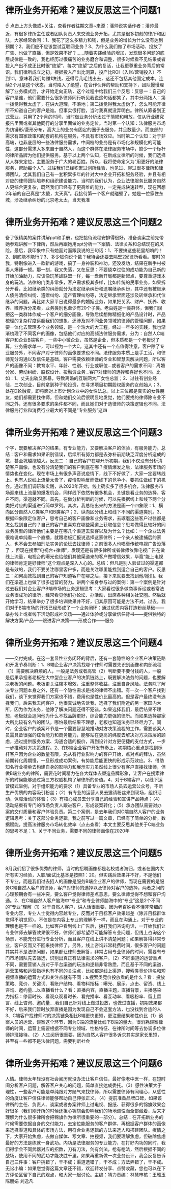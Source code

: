 # 律所业务开拓难？建议反思这三个问题1

☝ 点击上方头像或+关注，查看作者往期文章~来源：潘帅说实话作者：潘帅最近，有很多律所主任或者团队负责人来交流业务开拓，尤其是很多初创的律所和团队，大家经常会问：1、我花了这么多精力和钱，但是业务的增长为什么没有达到预期？2、我们应不应该尝试互联网业务？3、为什么我们做了市场活动、投放了广告、也做了直播，但是效果不好？......随着实践经验的增加，发现很多问题的底层规律是一致的，我也经历过很痛苦的业务磨合和调整，很多时候看不见结果或者投入产出不成正比时很“绝望”，每次“绝望”之后的复活，让我更尊重业务背后的常识。我们律所成立之初，根据投入产出比测算，投产比ROI（入账/营销投入）不到1:1，意味着我们每赚1块钱，还得亏几毛钱出去，这还不包括其他固定成本。连续2个月是这个状态，当时陷入了绝望，在合作伙伴的帮助和支持下，团队慢慢理解了业务模式后，才开始走向正轨，这个过程中给我们三个反思：反思一：自己的客户是谁，他们需要什么很多律师同行听见我说这句话都笑了，其中分两拨人：第一拨觉得我太虚了，在讲大道理，不落地；第二拨觉得我太虚伪了，怎么可能开律所不知道自己的客户是谁。但事实很打脸，当时我真就没弄明白。律所从筹备到正式营业，只用了2个月的时间，当时做业务分析太过于简陋和粗放，仅从行业研究报告里面或者其他同行的分享里面做的业务定位。当时第一个认知：法律服务市场为纺锤形/菱形分布，高大上的业务有固定的圈子去服务，并且数量少。而底部的需求有国家政策和配套的机构在服务，不具有市场效应。当时第二个认知：对于非高端，也非底层的一些法律服务需求，中间档的业务是有市场化和规模化的可能性，这部分需求大多来自于自然人，而这个群体在法律服务市场中，缺少一个标杆的律所品牌为他们提供服务。基于以上两个认知，在新成立律所的时候，我们选择从人群来定位，主要服务于广大的老百姓。所以，我将使命定义为“用更好的法律服务，帮助每个人”。过往我们已经积累过创所经验，也见过、聊过很多律所和律师团队，尤其我们自己有一套积累多年的针对大中企业开拓和服务经验，并且有相对应的律师团队培养和组织建设能力。当时的我们认为，企业法律服务比服务自然人更综合更复杂，既然我们已经有了更高维的能力，一定完成快速转型，现在回想2年前的自己真是“太傻，太天真”。我接待第一个客户就碰壁了。她是一位家住东城，涉及继承纠纷的北京老太太，当天我准

# 律所业务开拓难？建议反思这三个问题2

备了很精美的案件讲解ppt和手册，也把接待流程安排得很好，准备谈案之前先带她参观讲解一下律所，然后再跟她用ppt分析一下案情、法律关系和总结现在的风险。最后，我印象中只有她面对面跟我说的三句话：1、不要搞这些花里胡哨的！2、到底能不能行？3、多少钱你说个数？我待会还要去隔壁2家律所看看。霎时的我，特别像进入一款新的游戏，搞了一身神装和神功，还没发功，结果在新手村被素人爆锤一顿。那一刻，我又失落，又在反思：不要侥幸过往的成功能为自己新的开始加油助力，应该像玩英雄联盟一样，每一盘新开局都是新起点，要尊重游戏本身的玩法。法律的门类非常多，客户需求极其多样，比如传统的民事业务，如果拆分开看，比如继承类的纠纷就分为法定继承纠纷和遗嘱继承纠纷，其中还有被继承人债务清偿纠纷、遗赠纠纷、遗产管理纠纷等，法定继承里面还涉及转继承和代位继承的问题。再比如大家平日说得最多的婚姻业务，如果把关系、财产、抚养、收养、赡养拆分来看，业务类别也至少有20个子类。老百姓是一类群体，但我们误把这一类群体作成一个客户的细分画像，导致后续想做精细化的产品设计时，产品梳理的复杂程度远超我们的想象，还涉及对不同业务领域的律师的管理问题，如果要一体化去管理多个业务领域，是一个浩大的大工程。经过一年多的实践，我也渐渐梳理了不同客户的画像，包括他们对应的高频法律服务需求。分为：自然人C端客户和企业B端客户，一些中小微企业，虽然是企业，但本质都是一个老板说了算，业务需求单一，可以视为一个大C。这其中还有一个点值得注意，客户除了专业服务外，不同客户对于律师的画像要求也不同。法律服务本质上是手工活，和律师充分沟通以及信任是基础，客户需要依赖律师的专业和智慧去解决问题，所以客户的画像不同：教育水平、年龄、性别、行业或职位...或者客户的需求不同：离婚分家、劳动纠纷、股权设计、投融资业务...客户对律师的选择和喜好也不同。比如：1、丈夫出轨又家暴，导致离婚的互联网大厂女性总监；2、过往有创业经验，三次创业，目前拿到种子轮投资，在寻求项目初期股权服务的女创始人；3、处在D轮融资，即将面对上市计划企业中的女性法总。以上三位都是真实的女性朋友，她们都需要找律师，但和她们交流后很明显地发觉，她们要找的律师除专业不同之外，还有很多要求的条件都不同，而且她们对于选律师的决策逻辑也不同。法律服务行业和消费行业最大的不同是“专业服务”这四

# 律所业务开拓难？建议反思这三个问题3

个字，既要解决客户的结果，有专业能力，又要解决客户的体验，有服务能力。总结：客户和需求如果识别错误，后续所有努力都是去弥补前期缺乏深度分析造成的坑，甚至坑越挖越大。反思二 ：自己的客户在哪开所初期，我们不仅没有分析清楚客户画像，也没有分清楚我们的客户到底在哪？疫情爆发之后，法律服务市场的情势也在变化。现在市场上有很多声音说疫情下，线下不好做了，大家一定要转线上。也有人说线上流量太贵了，疫情影响反而做线下的竞争小，要抓住做线下的机会。通过我们调研和实践，从2020年开始，线上确实多了很多机会，法律服务市场迎来线上流量的爆发机会，同样线下依然有很多机会，关键是看业务的选择，客户不同，渠道就不同。首先，在做分析判断的时候，可以先根据线上和线下两个分类把对应的渠道进行简单罗列。其次，我总结出来的方法是画一个四象限：1、横向区分自然人C类客户和B类客户；2、纵向区分线上和线下不同的渠道类别。3、根据四象限定位客户，思考自己的客户画像和业务需求，去琢磨这些客户过往都是怎么找到自己的？自己的客户更喜欢在哪些渠道上获取信息？思考做得比较好的同业务类型的律所他们主要是在哪几个渠道去获客以及为什么？比如：一个企业法务很难说单纯看一个直播，就跟老板汇报说选择这家律所；一个亲人被逮捕后的家人，也不会去参加刑法实务的论坛去找律师；之前很多人也唱衰传统电视广告没落了 ，但现在搜索“电视台+律师”，发现还是有很多律所或者律师依靠电视广告在做线上流量，电视台的曝光也给他们其他渠道来的客户做增信效果，毕竟“能上电视的律师肯定是好律师”这个观点是深入人心的。总结：但凡是别人验证过的渠道都是有效的，我们不要关注哪里客户多，而是关注哪里能找到适合自己的客户。反思三：如何高效找到自己的客户知道客户在哪之后，接下来就要去找到他/她们。我们在渠道上也做了很多运营的努力。讲两个亲身参与过的案例：第一个案例是针对过去我们对企业客户B端市场的业务逻辑思考：大家看过很多做商事诉讼或者常法业务很成功的律所，经常看见他们办论坛、办活动，出席各种相关社交圈。然后就开始学习，结果举办了很多培训效果并不好，归其原因可能是方法不对。过去，我们对于B端市场的开拓已经形成了一个业务闭环：通过优质内容打造粉丝基础——举办线上或者线下活动形成社交场——通过体验或分享做信任背书——提供独特的解决方案/产品——跟进客户决策——形成合作——服务

# 律所业务开拓难？建议反思这三个问题4

——交付完成。在这一套显性业务闭环的背后，还有一套隐性的企业客户决策链路和开发节奏判断：1、B端企业客户决策找哪个律师时需要先识别画像和内部流程（1）需要解决麻烦的人，一般是法务或者高管（2）判断要不要付钱的人，一般是后果承担者老板在大中型企业客户的决策链路上，既要解决法务的问题，也要解决老板的问题。老板更关注降本增效，注重整体收益，注重自身风险。法务除了解决专业问题本身之外，还有一个隐性需求是找的律师不出错。有一次一个客户找到我们，谈下来觉得我们方案也不错，费用也是性价比最高的。但是客户最终没有选择我们，后来我去问客户，他很真诚地告诉我，选择了我们附近的另一家国内大所，因为作为法务，他除了解决问题还得不犯错。如果选择我们，最后结果不理想，老板就会追问他为什么不找品牌更好，综合能力更强的律所。而如果选择那家大所比较有名气的团队，哪怕最后结果不理想，老板也知道法务已经尽力了。同时，企业客户的谈案环节是一个需要智慧地推动对方决策流程的工作，需要谈案人员需具备很强的综合能力和商务能力，能够站在更高的纬度去解决对方决策层的顾虑，通过提供服务方案、沟通合适的报价，再到设计对方更便捷的支付方式，一步一步推动对方决策流程。2、在B端企业客户开发节奏上，初期核心重点是找到标杆客户因为企业的数量有限，先从有行业影响力的客户开始，点对点的拜访，虽然前期转化周期慢，一旦形成成功案例，有势能后能更快的形成示范效应。3、借助知名行业榜单去构建自身的影响力和展示实力虽然线上很少有客户直接找律师，但做B端业务的律所，需要花时间精力在各大媒体去塑造品牌形象，让客户在搜索律所的时候能够通过第三方权威机构了解律所的价值。4、对于B端客户，以线下运营模式举例，对于组织能力的要求（1）具备专业的市场人员去运营公众号，不断生产优质的内容吸引粉丝；（2）有专业的运营人员去邀请粉丝来到现场，组织活动，保障活动的体验；（3）有核心成员去分享自己的经验和宣讲产品特点；（4）活动结束有专门的市场负责人跟进客户，形成谈案转化；（5）承办团队需要对办案的交付质量和客户体验负责。第二个案例，是去年我们对C端自然人客户的业务逻辑思考：关于这部分业务逻辑，我之前写过一篇文章，已经有了简单的分析。数据赋能，提高法律服务市场转化效率（点击查看）本文主要反思其他关于C端业务的思考不足：1、关于不同业务，需要不同的律师画像在2020年

# 律所业务开拓难？建议反思这三个问题5

8月我们招了很多优秀的律师，当时的招聘画像都是名校或者海归，或者在国内大所有实习经验，入职/面试比基本是按照1：20。但实践后效果并不好，不是他们不专业，而是我们过去招人的画像是服务B端企业客户的律师，而现在需要的是服务C端自然人客户的律师，客户对律师的选择以及律师对客户的选择，两者之间的心理预期会有一些冲突，要么客户觉得律师差点意思，要么律师觉得不想和客户沟通。2、在C端自然人客户脑海中“专业”和专业律师脑海中的“专业”这是2个不同的“专业”理解（1）对于自然人客户，讲人话很重要，因为老百姓看不懂非常细的专业内容，专业人士觉得内容越专业，反而对于目标客户效果越差（除非目标群体觉得不明觉厉）。不仅是在内容上专业的理解不一样，而且在沟通上，对于专业的理解也是不一样的。比如客户看到线上广告后，拨打我们咨询电话，一开始我们让专业律师去解答效果很不好，律师们都希望尽可能解答专业问题，但线上咨询这个场景，不能充分进行专业分析，而且客户在线上讲不清楚问题；如果解答得非常专业，客户反而又不回来找律师了。另外，线上咨询非常耗费时间，很多客户的问题其实并不是法律问题，如果都让律师去解答，非常占用专业律师的时间，需要有专门市场团队先去筛选，识别出真正有法律需求的客户。（2）不同渠道的运营重点不同，需要营销人员对于平台渠道的玩法和逻辑非常熟悉，而且基于不同的渠道，运营策略和运营指标也有不同的关注点，比如都是线上渠道，搜索类竞价排名和短视频直播的运营方式和关注点就有不同：a.搜索类竞价投放看的是什么？看：投放策略、竞价、关键词、看账户结构、看物料指标：曝光、展示、点击、留资、线上咨询、邀约量....b.直播看什么？看：直播内容，直播主题，直播背景，主播感染力指标：停留时长、看观众观看时长、看完播率、看互动率、看吸粉率、留上留言、线上咨询、邀约量....我们自己针对线上做过投放，也做过直播，初期效果都不好，后来我们暂时放弃直播是因为发现自己不会这套方法，也没找到合适的人3、C端客户找律师时的决策链条相比B端更快更短，更注重结果和性价比（1）谈案人员的运营，谈案这个环节，因为C端的流量比线下B端的量大，很消耗谈案律师的时间，运营上需要根据不同专业领域、性格特征、在律所时间等去协调多位律师排班接待。（2）人生阅历很重要，因为自然人客户很多诉求其实是家长里短，甚至有一些都不是法律问题，需要判断社会

# 律所业务开拓难？建议反思这三个问题6

人情。律师太年轻没有社会阅历就没办法让客户信任，最好像老中医一样，在短时间分析客户问题，解答客户关心的问题，简单直接达成委托。（3）感性决策大于理性，一些客户可能是单纯跟对方赌气来找律师，所以需要律师有同理心，从感性的角度让客户信任律师能够帮助自己伸张正义。（4）提前准备品牌口碑，如果该律所的主任、负责人、谈案或者办案律师上过电视、报纸、获得很多的锦旗效果会好很多（我们刚开所的时候还担心锦旗会影响我们的场地调性而全部藏着，后来才理解为什么很多律所会把锦旗作为律所很重要的一部分）。总结：在开拓新业务的时候需要依据自身的交付能力，去定位能服务的客户群体，再根据客户群体的画像来选择渠道和具体的市场方法，用符合业务逻辑的方法来选人和搭建团队。疫情之下，大家开始焦虑，去做自媒体、写文章、拍视频，我们要理解焦虑，但破除焦虑最好的方法是练就一身武功。内功是法律服务的专业能力，在打好内功的同时，我们得学会不同武器对应的招数，刀有刀法，剑有剑法，枪有枪法，然后根据不同的战场，使用不同的武功才能决胜千里。如果再重新做一次业务设计，我会反复告诉自己三件事：客户挑错了，干不成；渠道选错了，干不成；方法弄错了，干不成。无讼小编：如果您觉得这篇文章还不错，欢迎转发分享、点赞收藏，您也可以在下方评论区留下自己的观点，和大家一起讨论。主编：靖力责编：林慧审核：王雅玉 陈丽娟 刘逸凡

